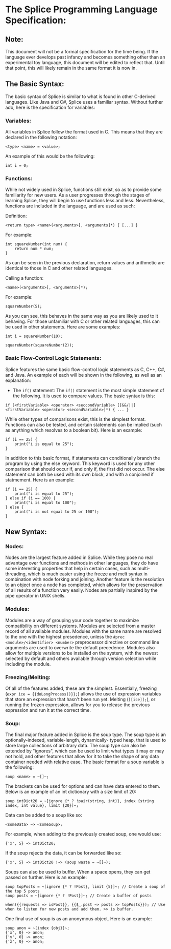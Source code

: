 The Splice Programming Language Specification:
==============================================

Note:
-----
This document will not be a formal specification for the time being. If the language ever develops past infancy and becomes
something other than an experimental toy language, this document will be edited to reflect that. Until that point, this will
likely remain in the same format it is now in.
	
The Basic Syntax:
-----------------
The basic syntax of Splice is similar to what is found in other C-derived languages. Like Java and C#, Splice uses a familiar
syntax. Without further ado, here is the specification for variables:
	
### Variables:
All variables in Splice follow the format used in C. This means that they are declared in the following notation:

`<type> <name> = <value>;`

An example of this would be the following:

`int i = 0;`

### Functions:
While not widely used in Splice, functions still exist, so as to provide some familiarity for new users. As a user
progresses through the stages of learning Splice, they will begin to use functions less and less. Nevertheless,
functions are included in the language, and are used as such:

Definition:

`<return type> <name>(<arguments>[, <arguments]*) { [...] }`

For example:
```
int squareNumber(int num) {
	return num * num;
}
```

As can be seen in the previous declaration, return values and arithmetic are identical to those in C and other
related languages.

Calling a function:

`<name>(<arguments>[, <arguments>]*);`

For example:

`squareNumber(5);`

As you can see, this behaves in the same way as you are likely used to it behaving. For those unfamiliar with C
or other related languages, this can be used in other statements. Here are some examples:
	
`int i = squareNumber(10);`

`squareNumber(squareNumber(2));`
		
### Basic Flow-Control Logic Statements:
Splice features the same basic flow-control logic statements as C, C++, C#, and Java. An example of each will be
shown in the following, as well as an explanation:

* The `if()` statement:
The `if()` statement is the most simple statement of the following. It is used to compare values. The basic
syntax is this:

`if (<firstVariable> <operator> <seccondVariable> [[&&/||] <firstVariable> <operator> <secondVariable>]*) { ... }`

While other types of comparisons exist, this is the simplest format. Functions can also be tested, and certain
statements can be implied (such as anything which resolves to a boolean bit). Here is an example:

```
if (i == 25) {
	print("i is equal to 25");
}
```

In addition to this basic format, if statements can conditionally branch the program by using the else keyword.
This keyword is used for any other comparison that should occur if, and only if, the first did not occur. The
else statement can both be used with its own block, and with a conjoined if statmement. Here is an example:

```
if (i == 25) {
	print("i is equal to 25");
} else if (i == 100) {
	print("i is equal to 100");
} else {
	print("i is not equal to 25 or 100");
}
```

New Syntax:
-----------

### Nodes:
Nodes are the largest feature added in Splice. While they pose no real advantage over functions and methods in other languages,
they do have some interesting properties that help in certain cases, such as multi-threading, which is much easier using the
freeze and melt syntax in combination with node forking and joining. Another feature is the resolution to an object once a node
has completed, which allows for the preservation of all results of a function very easily. Nodes are partially inspired by the
pipe operator in UNIX shells.

### Modules:
Modules are a way of grouping your code together to maximize compatibility on different systems. Modules are selected from a
master record of all available modules. Modules with the same name are resolved to the one with the highest presedence, unless
the `#prec <module>/<identifier> <number>` preprocessor directive or command line arguments are used to overwrite the default
precedence. Modules also allow for multiple versions to be installed on the system, with the newest selected by default and
others available through version selection while including the module.

### Freezing/Melting:
Of all of the features added, these are the simplest. Essentially, freezing (`expr ice = {{doLongProcess()}};`) allows
the use of expression variables that store an expression that hasn't been run yet. Melting (`[[ice]];`), or running the frozen
expression, allows for you to release the previous expression and run it at the correct time.


### Soup:
The final major feature added in Splice is the soup type. The soup type is an optionally-indexed, variable-length, dynamically-
typed heap, that is used to store large collections of arbitrary data. The soup type can also be extended by "ignores", which
can be used to limit what types it may or may not hold, and other features that allow for it to take the shape of any data
container needed with relative ease. The basic format for a soup variable is the following:

`soup <name> = ~[]~;`

The brackets can be used for options and can have data entered to them. Below is an example of an int dictionary with a size
limit of 20:

`soup intDict20 = ~[ignore {* ? !pair(string, int)}, index {string index, int value}, limit {20}]~;`

Data can be added to a soup like so:

`<someData> ~> <someSoup>;`

For example, when adding to the previously created soup, one would use:

`{'x', 5} ~> intDict20;`

If the soup rejects the data, it can be forwarded like so:

`{'x', 5} ~> intDict20 !~> (soup waste = ~[]~);`

Soups can also be used to buffer. When a space opens, they can get passed on further. Here is an example:

```
soup topPosts = ~[ignore {* ? !Post}, limit {5}]~; // Create a soup of the top 5 posts
soup posts = ~[ignore {* ? !Post}]~; // Create a buffer of posts

when({{requests => isPost}}, {{$_.post ~> posts >> topPosts}}); // Use when to listen for new posts and add them. >> is buffer.
```

One final use of soup is as an anonymous object. Here is an example:

```
soup anon = ~[index {obj}]~;
{'x', 0} ~> anon;
{'y', 0} ~> anon;
{'z', 0} ~> anon;
```
